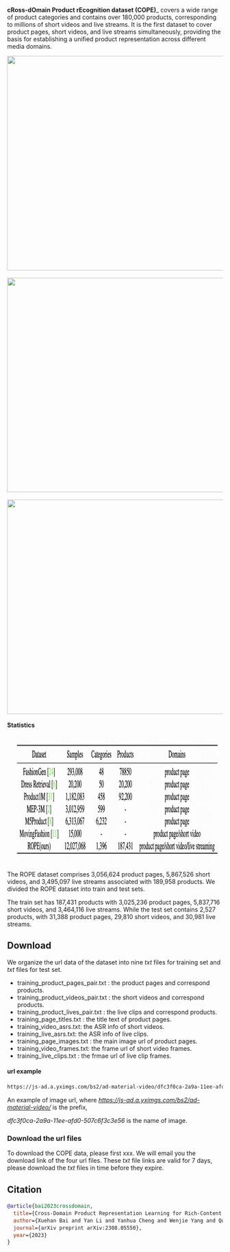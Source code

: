 __cRoss-dOmain Product rEcognition dataset (COPE)___ covers a wide range of product categories and contains over 180,000 products, corresponding to millions of short videos and live streams. It is the first dataset to cover product pages, short videos, and live streams simultaneously, providing the basis for establishing a unified product representation across different media domains.

<p align="center">
  <img width="800" height="500" src="./_images/product_pages.jpg">
</p>

<p align="center">
  <img width="800" height="500" src="./_images/short_videos.jpg">
</p>

<p align="center">
  <img width="800" height="500" src="./_images/live_clips.jpg">
</p>

__Statistics__

<p align="center">
  <img width="800" height="300" src="./_images/statistics.jpg">
</p>
  
The ROPE dataset comprises 3,056,624 product pages, 5,867,526 short videos, and 3,495,097 live streams associated with 189,958 products. We divided the ROPE dataset into train and test sets. 

The train set has 187,431 products with 3,025,236 product pages, 5,837,716 short videos, and 3,464,116 live streams. While the test set contains 2,527 products, with 31,388 product pages, 29,810 short videos, and 30,981 live streams.


## Download 
We organize the url data of the dataset into nine *txt* files for training set and *txt* files for test set. 
- training_product_pages_pair.txt : the product pages and correspond products.
- training_product_videos_pair.txt : the short videos and correspond products.
- training_product_lives_pair.txt : the live clips and correspond products.
- training_page_titles.txt : the title text of product pages.
- training_video_asrs.txt: the ASR info of short videos.
- training_live_asrs.txt: the ASR info of live clips.
- training_page_images.txt : the main image url of product pages.
- training_video_frames.txt: the frame url of short video frames.
- training_live_clips.txt : the frmae url of live clip frames. 


#### url example
```bash
https://js-ad.a.yximgs.com/bs2/ad-material-video/dfc3f0ca-2a9a-11ee-afd0-507c6f3c3e56.jpg
```
An example of image url, where *https://js-ad.a.yximgs.com/bs2/ad-material-video/* is the prefix, 

*dfc3f0ca-2a9a-11ee-afd0-507c6f3c3e56* is the name of image.





### Download the url files
To download the COPE data, please first xxx.
We will email you the download link of the four url files. These *txt* file links are valid for 7 days, please download the *txt* files in time before they expire.


 
## Citation

```bibtex
@article{bai2023crossdomain,
  title={Cross-Domain Product Representation Learning for Rich-Content E-Commerce},
  author={Xuehan Bai and Yan Li and Yanhua Cheng and Wenjie Yang and Quan Chen and Han Li},
  journal={arXiv preprint arXiv:2308.05550},
  year={2023}
}
```